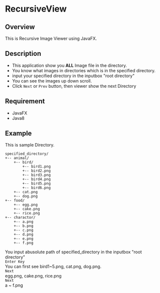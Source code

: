 RecursiveView
====

## Overview
This is Recursive Image Viewer using JavaFX.

## Description
- This application show you **ALL** Image file in the directory.
- You know what images in directories which is in the specified directory.
- input your specified directory in the inputbox "root directory"
- You can see the images up down scroll.
- Click ``Next`` or ``Prev`` button, then viewer show the next Directory

## Requirement
- JavaFX
- Java8

## Example
This is sample Directory.
```
specified_directory/
+-- animal/
	+-- bird/
		+-- bird1.png
		+-- bird2.png
		+-- bird3.png
		+-- bird4.png
		+-- bird5.png
		+-- bird6.png
	+-- cat.png
	+-- dog.png
+-- food/
	+-- egg.png
	+-- cake.png
	+-- rice.png
+-- charactor/
	+-- a.png
	+-- b.png
	+-- c.png
	+-- d.png
	+-- e.png
	+-- f.png
```

You input abusolute path of specified_directory in the inputbox "root directory"  
`Enter Key`  
You can first see bird1~5.png, cat.png, dog.png.  
``Next``  
egg.png, cake.png, rice.png  
``Next``  
a ~ f.png
